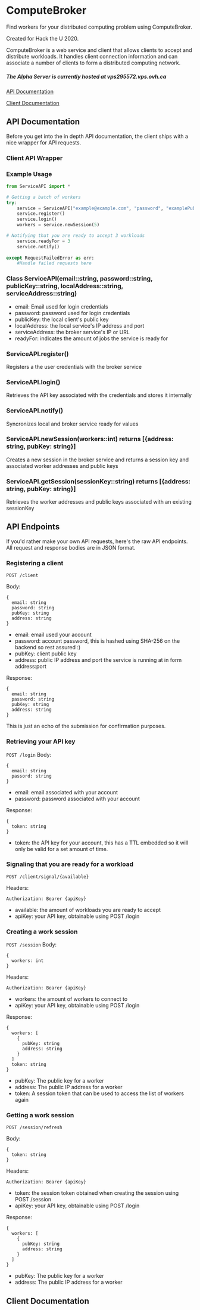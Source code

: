 # ComputeBroker
Find workers for your distributed computing problem using ComputeBroker.

Created for Hack the U 2020.

ComputeBroker is a web service and client that allows clients to accept and distribute workloads.
It handles client connection information and can associate a number of clients to form a distributed computing network.

##### The Alpha Server is currently hosted at vps295572.vps.ovh.ca

[API Documentation](#api-documentation)

[Client Documentation](#client-documentation)

## API Documentation

Before you get into the in depth API documentation, the client ships with a nice wrapper for API requests.
### Client API Wrapper
### Example Usage
```python
from ServiceAPI import *

# Getting a batch of workers
try:
    service = ServiceAPI("example@example.com", "password", "examplePublicKey", "127.0.0.1:3000", "http://vps295572.vps.ovh.ca")
    service.register()
    service.login()
    workers = service.newSession(5)

# Notifying that you are ready to accept 3 workloads
    service.readyFor = 3
    service.notify()
        
except RequestFailedError as err:
    #Handle failed requests here
```

### Class ServiceAPI(email::string, password::string, publicKey::string, localAddress::string, serviceAddress::string)
* email: Email used for login credentials
* password: password used for login credentials
* publicKey: the local client's public key
* localAddress: the local service's IP address and port
* serviceAddress: the broker service's IP or URL
* readyFor: indicates the amount of jobs the service is ready for
### ServiceAPI.register()
Registers a the user credentials with the broker service
### ServiceAPI.login()
Retrieves the API key associated with the credentials and stores it internally
### ServiceAPI.notify()
Syncronizes local and broker service ready for values
### ServiceAPI.newSession(workers::int) returns [{address: string, pubKey: string}]
Creates a new session in the broker service and returns a session key and associated worker addresses and public keys
### ServiceAPI.getSession(sessionKey::string) returns [{address: string, pubKey: string}]
Retrieves the worker addresses and public keys associated with an existing sessionKey


## API Endpoints
If you'd rather make your own API requests, here's the raw API endpoints.
All request and response bodies are in JSON format.
### Registering a client
```
POST /client
```
Body:
```
{
  email: string
  password: string
  pubKey: string
  address: string
}
```
* email: email used your account
* password: account password, this is hashed using SHA-256 on the backend so rest assured :)
* pubKey: client public key
* address: public IP address and port the service is running at in form address:port

Response:
```
{
  email: string
  password: string
  pubKey: string
  address: string
}
```
This is just an echo of the submission for confirmation purposes.
### Retrieving your API key
`POST /login`
Body:
```
{
  email: string
  passord: string
}
```
* email: email associated with your account
* password: password associated with your account

Response:
```
{
  token: string
}
```
* token: the API key for your account, this has a TTL embedded so it will only be valid for a set amount of time.

### Signaling that you are ready for a workload
```
POST /client/signal/{available}
```
Headers:
```
Authorization: Bearer {apiKey}
```
* available: the amount of workloads you are ready to accept
* apiKey: your API key, obtainable using POST /login

### Creating a work session
`POST /session`
Body:
```
{
  workers: int
}
```
Headers:
```
Authorization: Bearer {apiKey}
```
* workers: the amount of workers to connect to
* apiKey: your API key, obtainable using POST /login

Response:
```
{
  workers: [
    {
      pubKey: string
      address: string
    }
  ]
  token: string
}
```
* pubKey: The public key for a worker
* address: The public IP address for a worker
* token: A session token that can be used to access the list of workers again
### Getting a work session
```
POST /session/refresh
```
Body:
```
{
  token: string
}
```
Headers:
```
Authorization: Bearer {apiKey}
```
* token: the session token obtained when creating the session using POST /session
* apiKey: your API key, obtainable using POST /login

Response:
```
{
  workers: [
    {
      pubKey: string
      address: string
    }
  ]
}
```
* pubKey: The public key for a worker
* address: The public IP address for a worker


## Client Documentation
